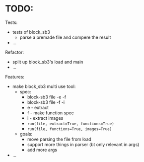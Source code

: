 # TODO:

Tests:

- tests of block_sb3
    - parse a premade file and compere the result
- ...

Refactor:

- split up block_sb3's load and main
- ...

Features:

- make block_sb3 multi use tool:
    - spec:
        - block-sb3 file -e -f
        - block-sb3 file -f -i
        - e - extract
        - f - make function spec
        - i - extract images
        - ```run(file, extract=True, functions=True)```
        - ```run(file, functions=True, images=True)```
    - goals:
        - move parsing the file from load
        - support more things in parser (bt only relevant in args)
        - add more args
- ...